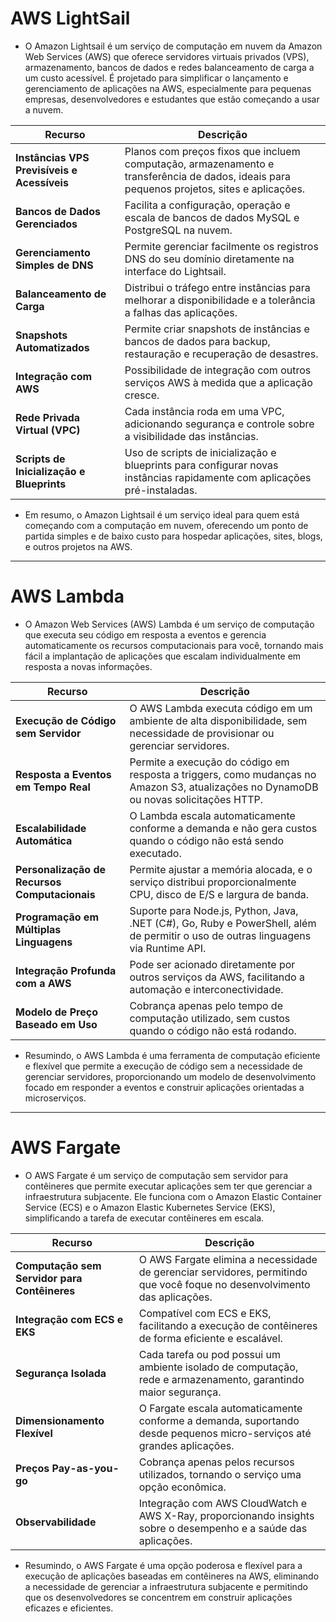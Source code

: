 # AWS LightSail

-   O Amazon Lightsail é um serviço de computação em nuvem da Amazon Web Services (AWS) que oferece servidores virtuais privados (VPS), armazenamento, 
    bancos de dados e redes balanceamento de carga a um custo acessível. É projetado para simplificar o lançamento e gerenciamento de
     aplicações na AWS, especialmente para pequenas empresas, desenvolvedores e estudantes que estão começando a usar a nuvem.


| Recurso                         | Descrição |
|---------------------------------|-----------|
| **Instâncias VPS Previsíveis e Acessíveis** | Planos com preços fixos que incluem computação, armazenamento e transferência de dados, ideais para pequenos projetos, sites e aplicações. |
| **Bancos de Dados Gerenciados** | Facilita a configuração, operação e escala de bancos de dados MySQL e PostgreSQL na nuvem. |
| **Gerenciamento Simples de DNS** | Permite gerenciar facilmente os registros DNS do seu domínio diretamente na interface do Lightsail. |
| **Balanceamento de Carga** | Distribui o tráfego entre instâncias para melhorar a disponibilidade e a tolerância a falhas das aplicações. |
| **Snapshots Automatizados** | Permite criar snapshots de instâncias e bancos de dados para backup, restauração e recuperação de desastres. |
| **Integração com AWS** | Possibilidade de integração com outros serviços AWS à medida que a aplicação cresce. |
| **Rede Privada Virtual (VPC)** | Cada instância roda em uma VPC, adicionando segurança e controle sobre a visibilidade das instâncias. |
| **Scripts de Inicialização e Blueprints** | Uso de scripts de inicialização e blueprints para configurar novas instâncias rapidamente com aplicações pré-instaladas. |

-   Em resumo, o Amazon Lightsail é um serviço ideal para quem está começando com a computação em nuvem, oferecendo um ponto de partida simples e de baixo custo para hospedar aplicações, sites, blogs, e outros projetos na AWS.

---
# AWS Lambda

-   O Amazon Web Services (AWS) Lambda é um serviço de computação que executa seu código em resposta a eventos e gerencia automaticamente os 
    recursos computacionais para você, tornando mais fácil a implantação de aplicações que escalam individualmente em resposta a novas informações.

| Recurso                           | Descrição |
|-----------------------------------|-----------|
| **Execução de Código sem Servidor** | O AWS Lambda executa código em um ambiente de alta disponibilidade, sem necessidade de provisionar ou gerenciar servidores. |
| **Resposta a Eventos em Tempo Real** | Permite a execução do código em resposta a triggers, como mudanças no Amazon S3, atualizações no DynamoDB ou novas solicitações HTTP. |
| **Escalabilidade Automática** | O Lambda escala automaticamente conforme a demanda e não gera custos quando o código não está sendo executado. |
| **Personalização de Recursos Computacionais** | Permite ajustar a memória alocada, e o serviço distribui proporcionalmente CPU, disco de E/S e largura de banda. |
| **Programação em Múltiplas Linguagens** | Suporte para Node.js, Python, Java, .NET (C#), Go, Ruby e PowerShell, além de permitir o uso de outras linguagens via Runtime API. |
| **Integração Profunda com a AWS** | Pode ser acionado diretamente por outros serviços da AWS, facilitando a automação e interconectividade. |
| **Modelo de Preço Baseado em Uso** | Cobrança apenas pelo tempo de computação utilizado, sem custos quando o código não está rodando. |

-   Resumindo, o AWS Lambda é uma ferramenta de computação eficiente e flexível que permite a execução de código sem a necessidade de 
    gerenciar servidores, proporcionando um modelo de desenvolvimento focado em responder a eventos e construir aplicações orientadas a microserviços.

---
# AWS Fargate

-   O AWS Fargate é um serviço de computação sem servidor para contêineres que permite executar aplicações sem ter que gerenciar a infraestrutura subjacente. 
    Ele funciona com o Amazon Elastic Container Service (ECS) e o Amazon Elastic Kubernetes Service (EKS), simplificando a tarefa de executar contêineres em escala.

| Recurso                                | Descrição |
|----------------------------------------|-----------|
| **Computação sem Servidor para Contêineres** | O AWS Fargate elimina a necessidade de gerenciar servidores, permitindo que você foque no desenvolvimento das aplicações. |
| **Integração com ECS e EKS** | Compatível com ECS e EKS, facilitando a execução de contêineres de forma eficiente e escalável. |
| **Segurança Isolada** | Cada tarefa ou pod possui um ambiente isolado de computação, rede e armazenamento, garantindo maior segurança. |
| **Dimensionamento Flexível** | O Fargate escala automaticamente conforme a demanda, suportando desde pequenos micro-serviços até grandes aplicações. |
| **Preços Pay-as-you-go** | Cobrança apenas pelos recursos utilizados, tornando o serviço uma opção econômica. |
| **Observabilidade** | Integração com AWS CloudWatch e AWS X-Ray, proporcionando insights sobre o desempenho e a saúde das aplicações. |


-   Resumindo, o AWS Fargate é uma opção poderosa e flexível para a execução de aplicações baseadas em contêineres na AWS, eliminando 
    a necessidade de gerenciar a infraestrutura subjacente e permitindo que os desenvolvedores se concentrem em construir aplicações eficazes e eficientes.